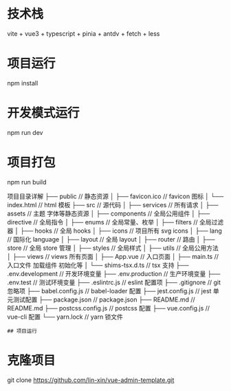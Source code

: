 # 技术栈

vite + vue3 + typescript + pinia + antdv + fetch + less

# 项目运行

npm install

# 开发模式运行

npm run dev

# 项目打包

npm run build

项目目录详解
├── public // 静态资源
│ ├── favicon.ico // favicon 图标
│ └── index.html // html 模板
├── src // 源代码
│ ├── services // 所有请求
│ ├── assets // 主题 字体等静态资源
│ ├── components // 全局公用组件
│ ├── directive // 全局指令
│ ├── enums // 全局常量、枚举
│ ├── filters // 全局过滤器
│ ├── hooks // 全局 hooks
│ ├── icons // 项目所有 svg icons
│ ├── lang // 国际化 language
│ ├── layout // 全局 layout
│ ├── router // 路由
│ ├── store // 全局 store 管理
│ ├── styles // 全局样式
│ ├── utils // 全局公用方法
│ ├── views // views 所有页面
│ ├── App.vue // 入口页面
│ ├── main.ts // 入口文件 加载组件 初始化等
│ └── shims-tsx.d.ts // tsx 支持
├── .env.development // 开发环境变量
├── .env.production // 生产环境变量
├── .env.test // 测试环境变量
├── .eslintrc.js // eslint 配置项
├── .gitignore // git 忽略项
├── babel.config.js // babel-loader 配置
├── jest.config.js // jest 单元测试配置
├── package.json // package.json
├── README.md // README.md
├── postcss.config.js // postcss 配置
├── vue.config.js // vue-cli 配置
└── yarn.lock // yarn 锁文件

```
## 项目运行
```

# 克隆项目

git clone https://github.com/lin-xin/vue-admin-template.git
